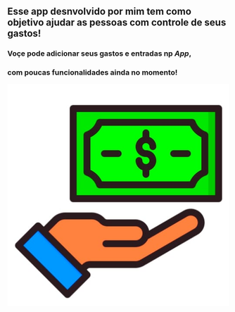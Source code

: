 ## Esse app desnvolvido por mim tem como objetivo ajudar as pessoas com controle de seus gastos!

### Voçe pode adicionar seus gastos e entradas np *App*, 
### com poucas funcionalidades ainda no momento! 


![Minha imagem](https://github.com/AlisonNunesAraujo/appWallet/blob/main/assets/icon.jpeg)
